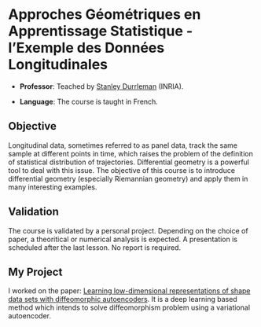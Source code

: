 # Approches Géométriques en Apprentissage Statistique - l’Exemple des Données Longitudinales

* **Professor**: Teached by [Stanley Durrleman](https://scholar.google.com/citations?user=-K2XrGUAAAAJ&hl=en) (INRIA). 

* **Language**: The course is taught in French. 

## Objective

Longitudinal data, sometimes referred to as panel data, track the same sample at different points in time, which raises the problem of the definition of statistical distribution of trajectories. Differential geometry is a powerful tool to deal with this issue. The objective of this course is to introduce differential geometry (especially Riemannian geometry) and apply them in many interesting examples. 

## Validation

The course is validated by a personal project. Depending on the choice of paper, a theoritical or numerical analysis is expected. A presentation is scheduled after the last lesson. No report is required.

## My Project

I worked on the paper: [Learning low-dimensional representations of shape data sets with diffeomorphic autoencoders](https://hal.inria.fr/hal-01963736/document). It is a deep learning based method which intends to solve diffeomorphism problem using a variational autoencoder. 
